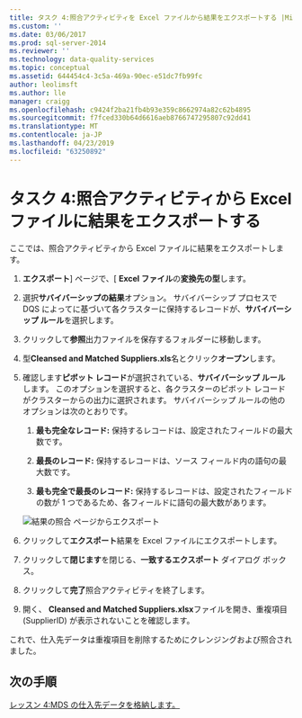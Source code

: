 ```yaml
---
title: タスク 4:照合アクティビティを Excel ファイルから結果をエクスポートする |Microsoft Docs
ms.custom: ''
ms.date: 03/06/2017
ms.prod: sql-server-2014
ms.reviewer: ''
ms.technology: data-quality-services
ms.topic: conceptual
ms.assetid: 644454c4-3c5a-469a-90ec-e51dc7fb99fc
author: leolimsft
ms.author: lle
manager: craigg
ms.openlocfilehash: c9424f2ba21fb4b93e359c8662974a82c62b4895
ms.sourcegitcommit: f7fced330b64d6616aeb8766747295807c92dd41
ms.translationtype: MT
ms.contentlocale: ja-JP
ms.lasthandoff: 04/23/2019
ms.locfileid: "63250892"
---
```

# <a name="task-4-exporting-the-results-from-matching-activity-to-an-excel-file"></a>タスク 4:照合アクティビティから Excel ファイルに結果をエクスポートする
  ここでは、照合アクティビティから Excel ファイルに結果をエクスポートします。  
  
1.  **エクスポート**] ページで、[ **Excel ファイル**の**変換先の型**します。  
  
2.  選択**サバイバーシップの結果**オプション。 サバイバーシップ プロセスで DQS によってに基づいて各クラスターに保持するレコードが、**サバイバーシップ ルール**を選択します。  
  
3.  クリックして**参照**出力ファイルを保存するフォルダーに移動します。  
  
4.  型**Cleansed and Matched Suppliers.xls**名とクリック**オープン**します。  
  
5.  確認します**ピボット レコード**が選択されている、**サバイバーシップ ルール**します。 このオプションを選択すると、各クラスターのピボット レコードがクラスターからの出力に選択されます。 サバイバーシップ ルールの他のオプションは次のとおりです。  
  
    1.  **最も完全なレコード:** 保持するレコードは、設定されたフィールドの最大数です。  
  
    2.  **最長のレコード:** 保持するレコードは、ソース フィールド内の語句の最大数です。  
  
    3.  **最も完全で最長のレコード:** 保持するレコードは、設定されたフィールドの数が 1 つであるため、各フィールドに語句の最大数があります。  
  
     ![結果の照合 ページからエクスポート](../../2014/tutorials/media/et-exportingtheresultsfrommatoanexcelfile.jpg "照合 ページからの結果のエクスポート")  
  
6.  クリックして**エクスポート**結果を Excel ファイルにエクスポートします。  
  
7.  クリックして**閉じます**を閉じる、**一致するエクスポート** ダイアログ ボックス。  
  
8.  クリックして**完了**照合アクティビティを終了します。  
  
9. 開く、 **Cleansed and Matched Suppliers.xlsx**ファイルを開き、重複項目 (SupplierID) が表示されないことを確認します。  
  
 これで、仕入先データは重複項目を削除するためにクレンジングおよび照合されました。  
  
## <a name="next-step"></a>次の手順  
 [レッスン 4:MDS の仕入先データを格納します。](../../2014/tutorials/lesson-4-storing-supplier-data-in-mds.md)  
  
  
